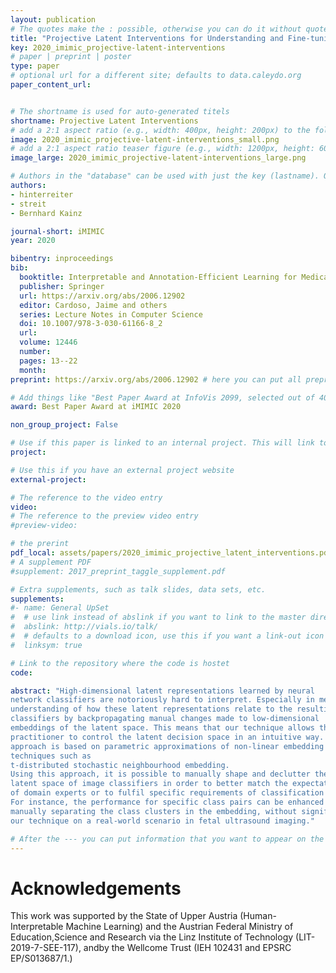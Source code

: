 ```yaml
---
layout: publication
# The quotes make the : possible, otherwise you can do it without quotes
title: "Projective Latent Interventions for Understanding and Fine-tuning Classifiers"
key: 2020_imimic_projective-latent-interventions
# paper | preprint | poster
type: paper
# optional url for a different site; defaults to data.caleydo.org
paper_content_url: 


# The shortname is used for auto-generated titels
shortname: Projective Latent Interventions
# add a 2:1 aspect ratio (e.g., width: 400px, height: 200px) to the folder /assets/images/papers/
image: 2020_imimic_projective-latent-interventions_small.png
# add a 2:1 aspect ratio teaser figure (e.g., width: 1200px, height: 600px) to the folder /assets/images/papers/
image_large: 2020_imimic_projective-latent-interventions_large.png

# Authors in the "database" can be used with just the key (lastname). Others can be written properly.
authors:
- hinterreiter
- streit 
- Bernhard Kainz

journal-short: iMIMIC
year: 2020

bibentry: inproceedings
bib:
  booktitle: Interpretable and Annotation-Efficient Learning for Medical Image Computing. Proceedings of the 3rd Workshop on Interpretability of Machine Intelligence in Medical Image Computing (iMIMIC 2020)
  publisher: Springer
  url: https://arxiv.org/abs/2006.12902 
  editor: Cardoso, Jaime and others
  series: Lecture Notes in Computer Science
  doi: 10.1007/978-3-030-61166-8_2
  url: 
  volume: 12446
  number: 
  pages: 13--22
  month: 
preprint: https://arxiv.org/abs/2006.12902 # here you can put all preprint links (arxiv.org, osf.io,...)

# Add things like "Best Paper Award at InfoVis 2099, selected out of 4000 submissions"
award: Best Paper Award at iMIMIC 2020

non_group_project: False

# Use if this paper is linked to an internal project. This will link to the project site
project: 

# Use this if you have an external project website
external-project: 

# The reference to the video entry
video: 
# The reference to the preview video entry
#preview-video:

# the prerint
pdf_local: assets/papers/2020_imimic_projective_latent_interventions.pdf
# A supplement PDF
#supplement: 2017_preprint_taggle_supplement.pdf

# Extra supplements, such as talk slides, data sets, etc.
supplements:
#- name: General UpSet
#  # use link instead of abslink if you want to link to the master directory
#  abslink: http://vials.io/talk/
#  # defaults to a download icon, use this if you want a link-out icon
#  linksym: true

# Link to the repository where the code is hostet
code: 

abstract: "High-dimensional latent representations learned by neural
network classifiers are notoriously hard to interpret. Especially in medical applications, model developers and domain experts desire a better
understanding of how these latent representations relate to the resulting classification performance. We present a framework for retraining
classifiers by backpropagating manual changes made to low-dimensional
embeddings of the latent space. This means that our technique allows the
practitioner to control the latent decision space in an intuitive way. Our
approach is based on parametric approximations of non-linear embedding
techniques such as
t-distributed stochastic neighbourhood embedding.
Using this approach, it is possible to manually shape and declutter the
latent space of image classifiers in order to better match the expectations
of domain experts or to fulfil specific requirements of classification tasks.
For instance, the performance for specific class pairs can be enhanced by
manually separating the class clusters in the embedding, without significantly affecting the overall performance of the other classes. We evaluate
our technique on a real-world scenario in fetal ultrasound imaging."

# After the --- you can put information that you want to appear on the website using markdown formatting or HTML. A good example are acknowledgements, extra references, an erratum, etc.
---
```



# Acknowledgements
This work was supported by the State of Upper Austria (Human-Interpretable  Machine  Learning)  and  the  Austrian  Federal  Ministry  of  Education,Science and Research via the Linz Institute of Technology (LIT-2019-7-SEE-117), andby the Wellcome Trust (IEH 102431 and EPSRC EP/S013687/1.)

